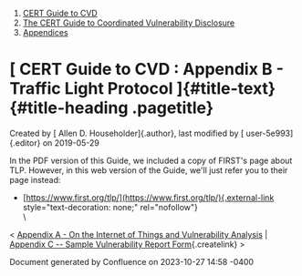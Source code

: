 



1.  [CERT Guide to CVD](index.html)
2.  [The CERT Guide to Coordinated Vulnerability
    Disclosure](The-CERT-Guide-to-Coordinated-Vulnerability-Disclosure_47677443.html)
3.  [Appendices](Appendices_49414192.html)


# [ CERT Guide to CVD : Appendix B - Traffic Light Protocol ]{#title-text} {#title-heading .pagetitle}




Created by [ Allen D. Householder]{.author}, last modified by [
user-5e993]{.editor} on 2019-05-29



In the PDF version of this Guide, we included a copy of FIRST\'s page
about TLP. However, in this web version of the Guide, we\'ll just refer
you to their page instead:

-   [https://www.first.org/tlp/](https://www.first.org/tlp/){.external-link
    style="text-decoration: none;" rel="nofollow"}\
    \



\< [Appendix A - On the Internet of Things and Vulnerability
Analysis](Appendix-A---On-the-Internet-of-Things-and-Vulnerability-Analysis_47677518.html)
\| [Appendix C -- Sample Vulnerability Report
Form](/confluence/pages/createpage.action?spaceKey=CVD&title=Appendix+C+%E2%80%93+Sample+Vulnerability+Report+Form&linkCreation=true&fromPageId=47677521){.createlink}
\>








Document generated by Confluence on 2023-10-27 14:58 -0400






